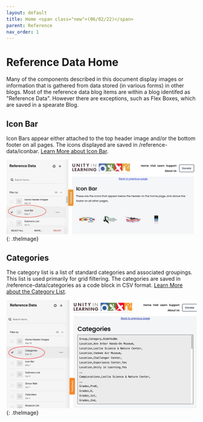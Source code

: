 ```yaml
---
layout: default
title: Home <span class="new">(06/02/22)</span>
parent: Reference
nav_order: 1
---
```


# Reference Data Home

Many of the components described in this document display images or information that
is gathered from data stored (in various forms) in other blogs.  Most of the reference data
blog items are within a blog identifed as "Reference Data".  However there are exceptions, such as Flex Boxes, which are saved in a spearate Blog.

## Icon Bar

Icon Bars appear either attached to the top header image and/or the bottom footer on
all pages.  The icons displayed are saved in /reference-data/iconbar.  [Learn More about Icon Bar](../reference/reficonbar.html).

![Alt Editing IconBar](../../assets/images/referenceiconbar.jpg "Editing IconBar"){: .theImage}

## Categories

The category list is a list of standard categories and associated groupings.  This list is
used primarily for grid filtering.  The categories are saved in /reference-data/categories as
a code block in CSV format. [Learn More about the Category List](../reference/refcategories.html).

![Alt Categories](../../assets/images/referencecategories.jpg "Categories"){: .theImage}

